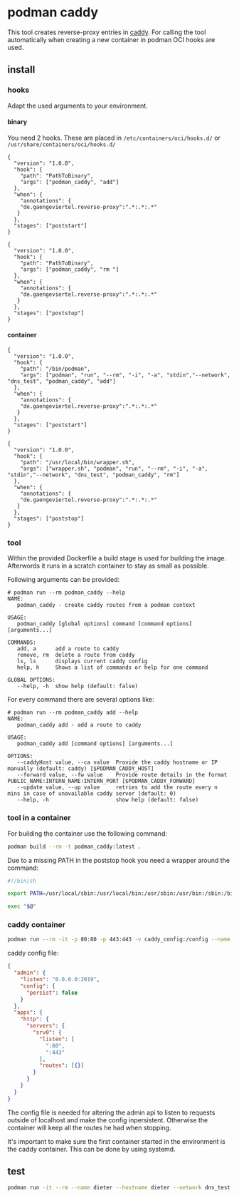 # podman caddy
This tool creates reverse-proxy entries in [caddy](https://caddyserver.com/). For calling the tool automatically when creating a new container in podman OCI hooks are used.

## install

### hooks 

Adapt the used arguments to your environment. 

#### binary

You need 2 hooks. These are placed in `/etc/containers/oci/hooks.d/` or `/usr/share/containers/oci/hooks.d/`

```
{
  "version": "1.0.0",
  "hook": {
    "path": "PathToBinary",
    "args": ["podman_caddy", "add"]
  },
  "when": {
    "annotations": {
	"de.gaengeviertel.reverse-proxy":".*:.*:.*"
   }
  },
  "stages": ["poststart"]
}
```

```
{
  "version": "1.0.0",
  "hook": {
    "path": "PathToBinary",
    "args": ["podman_caddy", "rm "]
  },
  "when": {
    "annotations": {
	"de.gaengeviertel.reverse-proxy":".*:.*:.*"
   }
  },
  "stages": ["poststop"]
}
```

#### container

```
{
  "version": "1.0.0",
  "hook": {
    "path": "/bin/podman",
    "args": ["podman", "run", "--rm", "-i", "-a", "stdin","--network", "dns_test", "podman_caddy", "add"]
  },
  "when": {
    "annotations": {
	"de.gaengeviertel.reverse-proxy":".*:.*:.*"
   }
  },
  "stages": ["poststart"]
}
```

```
{
  "version": "1.0.0",
  "hook": {
    "path": "/usr/local/bin/wrapper.sh",
    "args": ["wrapper.sh", "podman", "run", "--rm", "-i", "-a", "stdin","--network", "dns_test", "podman_caddy", "rm"]
  },
  "when": {
    "annotations": {
	"de.gaengeviertel.reverse-proxy":".*:.*:.*"
   }
  },
  "stages": ["poststop"]
}
```



### tool

Within the provided Dockerfile a build stage is used for building the image. Afterwords it runs in a scratch container to stay as small as possible. 

Following arguments can be provided:

```
# podman run --rm podman_caddy --help
NAME:
   podman_caddy - create caddy routes from a podman context

USAGE:
   podman_caddy [global options] command [command options] [arguments...]

COMMANDS:
   add, a      add a route to caddy
   remove, rm  delete a route from caddy
   ls, ls      displays current caddy config
   help, h     Shows a list of commands or help for one command

GLOBAL OPTIONS:
   --help, -h  show help (default: false)
```

For every command there are several options like:

```
# podman run --rm podman_caddy add --help
NAME:
   podman_caddy add - add a route to caddy

USAGE:
   podman_caddy add [command options] [arguments...]

OPTIONS:
   --caddyHost value, --ca value  Provide the caddy hostname or IP manually (default: caddy) [$PODMAN_CADDY_HOST]
   --forward value, --fw value    Provide route details in the format PUBLIC_NAME:INTERN_NAME:INTERN_PORT [$PODMAN_CADDY_FORWARD]
   --update value, --up value     retries to add the route every n mins in case of unavailable caddy server (default: 0)
   --help, -h                     show help (default: false)
```

### tool in a container

For building the container use the following command:

```bash
podman build --rm -t podman_caddy:latest .
```

Due to a missing PATH in the poststop hook you need a wrapper around the command:

```sh
#!/bin/sh

export PATH=/usr/local/sbin:/usr/local/bin:/usr/sbin:/usr/bin:/sbin:/bin

exec "$@"
```

### caddy container

```bash
podman run --rm -it -p 80:80 -p 443:443 -v caddy_config:/config --name caddy --hostname caddy --network dns_test docker.io/caddy/caddy caddy run --config /config/config.json
```

caddy config file:

```json
{
  "admin": {
    "listen": "0.0.0.0:2019",
    "config": {
      "persist": false
    }
  },
  "apps": {
    "http": {
      "servers": {
        "srv0": {
          "listen": [
            ":80",
            ":443"
          ],
          "routes": [{}]
        }
      }
    }
  }
}
```

The config file is needed for altering the admin api to listen to requests outside of localhost and make the config inpersistent. Otherwise the container will keep all the routes he had when stopping. 

It's important to make sure the first container started in the environment is the caddy container. This can be done by using systemd. 

## test

```bash
podman run -it --rm --name dieter --hostname dieter --network dns_test --annotation de.gaengeviertel.reverse-proxy=dieter:dieter:80 log-level debug  alpine_nginx
```
